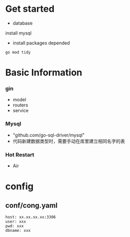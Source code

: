 

# Get started

- database

install mysql

- install packages depended
```
go mod tidy

```


# Basic Information

### gin
- model
- routers
- service
### Mysql
- "github.com/go-sql-driver/mysql"
- 代码新建数据类型时，需要手动在库里建立相同名字的表
### Hot Restart
- Air


# config
## conf/cong.yaml
```
host: xx.xx.xx.xx:3306
user: xxx
pwd: xxx
dbname: xxx 
```